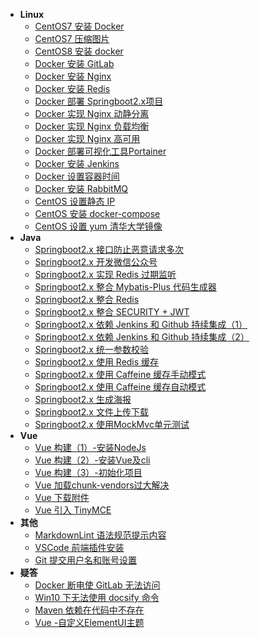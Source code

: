 - **Linux**
  - [CentOS7 安装 Docker](docss/202005/007.md)
  - [CentOS7 压缩图片](docss/202005/008.md)
  - [CentOS8 安装 docker](docss/202005/009.md)
  - [Docker 安装 GitLab](docss/202005/010.md)
  - [Docker 安装 Nginx](docss/202005/011.md)
  - [Docker 安装 Redis](docss/202005/012.md)
  - [Docker 部署 Springboot2.x项目](docss/202005/013.md)
  - [Docker 实现 Nginx 动静分离](docss/202005/014.md)
  - [Docker 实现 Nginx 负载均衡](docss/202005/015.md)
  - [Docker 实现 Nginx 高可用](docss/202005/016.md)
  - [Docker 部署可视化工具Portainer](docss/202005/021.md)
  - [Docker 安装 Jenkins](docss/202005/022.md)
  - [Docker 设置容器时间](docss/202005/025.md)
  - [Docker 安装 RabbitMQ](docss/202005/027.md)
  - [CentOS 设置静态 IP](docss/202006/14.md)
  - [CentOS 安装 docker-compose](docss/202006/15.md)
  - [CentOS 设置 yum 清华大学镜像](docss/202006/16.md)
- **Java**
  - [Springboot2.x 接口防止恶意请求多次](docss/202005/001.md)
  - [Springboot2.x 开发微信公众号](docss/202005/002.md)
  - [Springboot2.x 实现 Redis 过期监听](docss/202005/003.md)
  - [Springboot2.x 整合 Mybatis-Plus 代码生成器](docss/202005/004.md)
  - [Springboot2.x 整合 Redis](docss/202005/005.md)
  - [Springboot2.x 整合 SECURITY + JWT](docss/202005/006.md)
  - [Springboot2.x 依赖 Jenkins 和 Github 持续集成（1）](docss/202005/023.md)
  - [Springboot2.x 依赖 Jenkins 和 Github 持续集成（2）](docss/202005/024.md)
  - [Springboot2.x 统一参数校验](docss/202005/026.md)
  - [Springboot2.x 使用 Redis 缓存](docss/202005/029.md)
  - [Springboot2.x 使用 Caffeine 缓存手动模式](docss/202006/01.md)
  - [Springboot2.x 使用 Caffeine 缓存自动模式](docss/202006/02.md)
  - [Springboot2.x 生成海报](docss/202006/09.md)
  - [Springboot2.x 文件上传下载](doscc/202006/11.md)
  - [Springboot2.x 使用MockMvc单元测试](docss/202006/13.md)
- **Vue**
  - [Vue 构建（1）-安装NodeJs](docss/202006/04.md)
  - [Vue 构建（2）-安装Vue及cli](docss/202006/05.md)
  - [Vue 构建（3）-初始化项目](docss/202006/06.md)
  - [Vue 加载chunk-vendors过大解决](docss/202006/08.md)
  - [Vue 下载附件](docss/202006/10.md)
  - [Vue 引入 TinyMCE](docss/202006/12.md)
- **其他**
  - [MarkdownLint 语法规范提示内容](docss/202005/017.md)
  - [VSCode 前端插件安装](docss/202005/018.md)
  - [Git 提交用户名和账号设置](docss/202005/028.md)
- **疑答**
  - [Docker 断电使 GitLab 无法访问](docss/202005/019.md)
  - [Win10 下无法使用 docsify 命令](docss/202005/020.md)
  - [Maven 依赖在代码中不存在](docss/202006/03.md)
  - [Vue -自定义ElementUI主题](docss/202006/07.md)